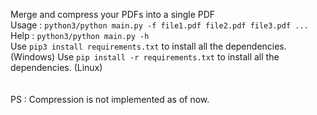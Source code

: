 Merge and compress your PDFs into a single PDF
<br>
Usage : `python3/python main.py -f file1.pdf file2.pdf file3.pdf ...`
<br>
Help : `python3/python main.py -h`
<br>
Use `pip3 install requirements.txt` to install all the dependencies. (Windows)
Use `pip install -r requirements.txt` to install all the dependencies. (Linux)
<br>
<br>
<br>
PS : Compression is not implemented as of now.
